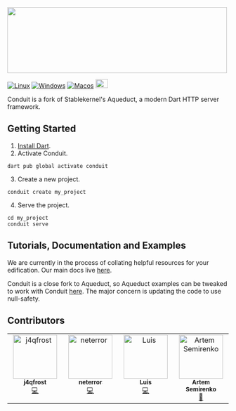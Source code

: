 <img src="https://raw.githubusercontent.com/conduit-dart/conduit/master/assets/conduit-name.svg" width="500" height="150">

[![Linux](https://github.com/conduit-dart/conduit/actions/workflows/linux.yml/badge.svg)](https://github.com/conduit-dart/conduit/actions/workflows/linux.yml) [![Windows](https://github.com/conduit-dart/conduit/actions/workflows/windows.yml/badge.svg)](https://github.com/conduit-dart/conduit/actions/workflows/windows.yml) [![Macos](https://github.com/conduit-dart/conduit/actions/workflows/macos.yml/badge.svg)](https://github.com/conduit-dart/conduit/actions/workflows/macos.yml) [<img src="https://discord.com/assets/3437c10597c1526c3dbd98c737c2bcae.svg" width="28" height="20">](https://discord.gg/MHz5cqktHW)

Conduit is a fork of Stablekernel's Aqueduct, a modern Dart HTTP server framework.

## Getting Started

1. [Install Dart](https://www.dartlang.org/install).
2. Activate Conduit.
```
dart pub global activate conduit
```
3. Create a new project.
```
conduit create my_project
```
4. Serve the project.
```
cd my_project
conduit serve
```

## Tutorials, Documentation and Examples

We are currently in the process of collating helpful resources for your edification. Our main docs live [here](https://docs.theconduit.dev/).

Conduit is a close fork to Aqueduct, so Aqueduct examples can be tweaked to work with Conduit [here](https://github.com/stablekernel/aqueduct_examples). The major concern is updating the code to use null-safety.

## Contributors

<!-- ALL-CONTRIBUTORS-LIST:START - Do not remove or modify this section -->
<!-- prettier-ignore-start -->
<!-- markdownlint-disable -->
<table>
  <tbody>
    <tr>
      <td align="center" valign="top" width="14.28%"><a href="https://j4qfrost.github.io"><img src="https://avatars.githubusercontent.com/u/4009919?v=4?s=100" width="100px;" alt="j4qfrost"/><br /><sub><b>j4qfrost</b></sub></a><br /><a href="https://github.com/conduit-dart/conduit/commits?author=j4qfrost" title="Code">💻</a></td>
      <td align="center" valign="top" width="14.28%"><a href="https://github.com/neterror"><img src="https://avatars.githubusercontent.com/u/6708967?v=4?s=100" width="100px;" alt="neterror"/><br /><sub><b>neterror</b></sub></a><br /><a href="https://github.com/conduit-dart/conduit/commits?author=neterror" title="Code">💻</a></td>
      <td align="center" valign="top" width="14.28%"><a href="https://github.com/luis901101"><img src="https://avatars.githubusercontent.com/u/28322469?v=4?s=100" width="100px;" alt="Luis"/><br /><sub><b>Luis</b></sub></a><br /><a href="https://github.com/conduit-dart/conduit/commits?author=luis901101" title="Code">💻</a></td>
      <td align="center" valign="top" width="14.28%"><a href="https://github.com/crifurch"><img src="https://avatars.githubusercontent.com/u/11064662?v=4?s=100" width="100px;" alt="Artem Semirenko"/><br /><sub><b>Artem Semirenko</b></sub></a><br /><a href="https://github.com/conduit-dart/conduit/issues?q=author%3Acrifurch" title="Bug reports">🐛</a></td>
    </tr>
  </tbody>
</table>

<!-- markdownlint-restore -->
<!-- prettier-ignore-end -->

<!-- ALL-CONTRIBUTORS-LIST:END -->
<!-- prettier-ignore-start -->
<!-- markdownlint-disable -->

<!-- markdownlint-restore -->
<!-- prettier-ignore-end -->

<!-- ALL-CONTRIBUTORS-LIST:END -->
